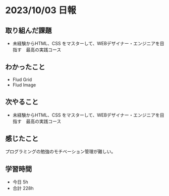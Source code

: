 # 2023/10/03 日報

## 取り組んだ課題
- 未経験からHTML、CSS をマスターして、WEBデザイナー・エンジニアを目指す　最高の実践コース

## わかったこと
- Flud Grid
- Flud Image

## 次やること
- 未経験からHTML、CSS をマスターして、WEBデザイナー・エンジニアを目指す　最高の実践コース

## 感じたこと
プログラミングの勉強のモチベーション管理が難しい。

## 学習時間
- 今日 5h
- 合計 228h
